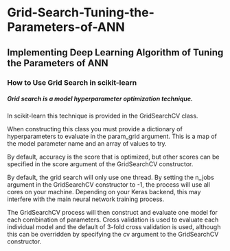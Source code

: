 # Grid-Search-Tuning-the-Parameters-of-ANN
## Implementing Deep Learning Algorithm of Tuning the Parameters of ANN
### How to Use Grid Search in scikit-learn
##### Grid search is a model hyperparameter optimization technique.

In scikit-learn this technique is provided in the GridSearchCV class.

When constructing this class you must provide a dictionary of hyperparameters to evaluate in the param_grid argument. This is a map of the model parameter name and an array of values to try.

By default, accuracy is the score that is optimized, but other scores can be specified in the score argument of the GridSearchCV constructor.

By default, the grid search will only use one thread. By setting the n_jobs argument in the GridSearchCV constructor to -1, the process will use all cores on your machine. Depending on your Keras backend, this may interfere with the main neural network training process.

The GridSearchCV process will then construct and evaluate one model for each combination of parameters. Cross validation is used to evaluate each individual model and the default of 3-fold cross validation is used, although this can be overridden by specifying the cv argument to the GridSearchCV constructor.
